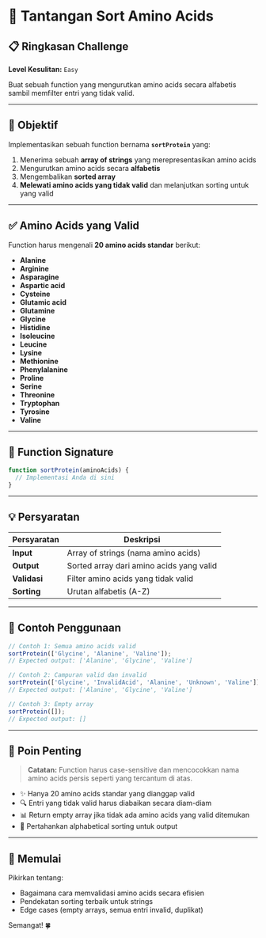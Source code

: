 # 🧬 Tantangan Sort Amino Acids

## 📋 Ringkasan Challenge

**Level Kesulitan:** `Easy`

Buat sebuah function yang mengurutkan amino acids secara alfabetis sambil memfilter entri yang tidak valid.

---

## 🎯 Objektif

Implementasikan sebuah function bernama **`sortProtein`** yang:

1. Menerima sebuah **array of strings** yang merepresentasikan amino acids
2. Mengurutkan amino acids secara **alfabetis**
3. Mengembalikan **sorted array**
4. **Melewati amino acids yang tidak valid** dan melanjutkan sorting untuk yang valid

---

## ✅ Amino Acids yang Valid

Function harus mengenali **20 amino acids standar** berikut:

- **Alanine**
- **Arginine**
- **Asparagine**
- **Aspartic acid**
- **Cysteine**
- **Glutamic acid**
- **Glutamine**
- **Glycine**
- **Histidine**
- **Isoleucine**
- **Leucine**
- **Lysine**
- **Methionine**
- **Phenylalanine**
- **Proline**
- **Serine**
- **Threonine**
- **Tryptophan**
- **Tyrosine**
- **Valine**

---

## 📝 Function Signature

```javascript
function sortProtein(aminoAcids) {
  // Implementasi Anda di sini
}
```

---

## 💡 Persyaratan

| Persyaratan | Deskripsi |
|------------|-------------|
| **Input** | Array of strings (nama amino acids) |
| **Output** | Sorted array dari amino acids yang valid |
| **Validasi** | Filter amino acids yang tidak valid |
| **Sorting** | Urutan alfabetis (A-Z) |

---

## 🧪 Contoh Penggunaan

```javascript
// Contoh 1: Semua amino acids valid
sortProtein(['Glycine', 'Alanine', 'Valine']);
// Expected output: ['Alanine', 'Glycine', 'Valine']

// Contoh 2: Campuran valid dan invalid
sortProtein(['Glycine', 'InvalidAcid', 'Alanine', 'Unknown', 'Valine']);
// Expected output: ['Alanine', 'Glycine', 'Valine']

// Contoh 3: Empty array
sortProtein([]);
// Expected output: []
```

---

## 🔑 Poin Penting

> **Catatan:** Function harus case-sensitive dan mencocokkan nama amino acids persis seperti yang tercantum di atas.

- ✨ Hanya 20 amino acids standar yang dianggap valid
- 🔍 Entri yang tidak valid harus diabaikan secara diam-diam
- 📊 Return empty array jika tidak ada amino acids yang valid ditemukan
- 🎨 Pertahankan alphabetical sorting untuk output

---

## 🚀 Memulai

Pikirkan tentang:
- Bagaimana cara memvalidasi amino acids secara efisien
- Pendekatan sorting terbaik untuk strings
- Edge cases (empty arrays, semua entri invalid, duplikat)

Semangat! 🍀

